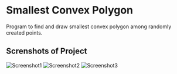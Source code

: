 # Smallest Convex Polygon
Program to find and draw smallest convex polygon among randomly created points.

## Screnshots of Project
![Screenshot1](https://i.hizliresim.com/6ngiyxw.jpg)
![Screenshot2](https://i.hizliresim.com/rphegt3.jpg)
![Screenshot3](https://i.hizliresim.com/185uli4.jpg)
